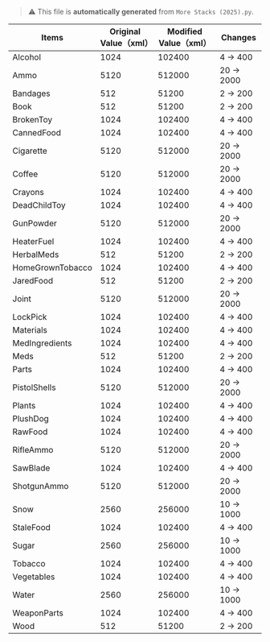 > ⚠️ This file is **automatically generated** from `More Stacks (2025).py`.



| Items   | Original Value（xml） | Modified Value（xml） | Changes           |
|---------|-------------------|---------------------|--------------------|
| Alcohol | 1024             | 102400               | 4 -> 400 |
| Ammo | 5120             | 512000               | 20 -> 2000 |
| Bandages | 512             | 51200               | 2 -> 200 |
| Book | 512             | 51200               | 2 -> 200 |
| BrokenToy | 1024             | 102400               | 4 -> 400 |
| CannedFood | 1024             | 102400               | 4 -> 400 |
| Cigarette | 5120             | 512000               | 20 -> 2000 |
| Coffee | 5120             | 512000               | 20 -> 2000 |
| Crayons | 1024             | 102400               | 4 -> 400 |
| DeadChildToy | 1024             | 102400               | 4 -> 400 |
| GunPowder | 5120             | 512000               | 20 -> 2000 |
| HeaterFuel | 1024             | 102400               | 4 -> 400 |
| HerbalMeds | 512             | 51200               | 2 -> 200 |
| HomeGrownTobacco | 1024             | 102400               | 4 -> 400 |
| JaredFood | 512             | 51200               | 2 -> 200 |
| Joint | 5120             | 512000               | 20 -> 2000 |
| LockPick | 1024             | 102400               | 4 -> 400 |
| Materials | 1024             | 102400               | 4 -> 400 |
| MedIngredients | 1024             | 102400               | 4 -> 400 |
| Meds | 512             | 51200               | 2 -> 200 |
| Parts | 1024             | 102400               | 4 -> 400 |
| PistolShells | 5120             | 512000               | 20 -> 2000 |
| Plants | 1024             | 102400               | 4 -> 400 |
| PlushDog | 1024             | 102400               | 4 -> 400 |
| RawFood | 1024             | 102400               | 4 -> 400 |
| RifleAmmo | 5120             | 512000               | 20 -> 2000 |
| SawBlade | 1024             | 102400               | 4 -> 400 |
| ShotgunAmmo | 5120             | 512000               | 20 -> 2000 |
| Snow | 2560             | 256000               | 10 -> 1000 |
| StaleFood | 1024             | 102400               | 4 -> 400 |
| Sugar | 2560             | 256000               | 10 -> 1000 |
| Tobacco | 1024             | 102400               | 4 -> 400 |
| Vegetables | 1024             | 102400               | 4 -> 400 |
| Water | 2560             | 256000               | 10 -> 1000 |
| WeaponParts | 1024             | 102400               | 4 -> 400 |
| Wood | 512             | 51200               | 2 -> 200 |